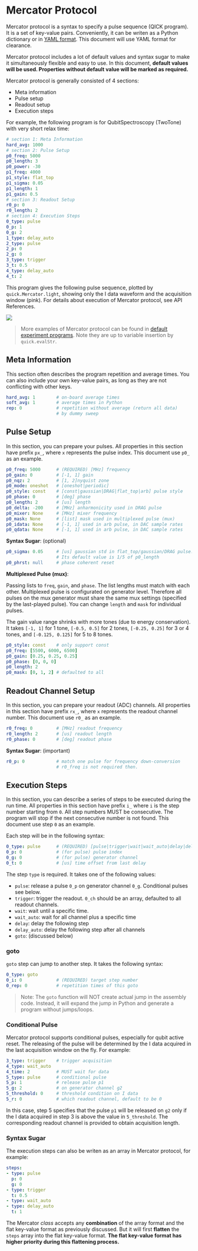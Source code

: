 # Mercator Protocol

Mercator protocol is a syntax to specify a pulse sequence (QICK program). It is a set of key-value pairs. Conveniently, it can be writen as a Python dictionary or in [YAML format](https://en.wikipedia.org/wiki/YAML). This document will use YAML format for clearance.

Mercator protocol includes a lot of default values and syntax sugar to make it simultaneously flexible and easy to use. In this document, **default values will be used. Properties without default value will be marked as required.**

Mercator protocol is generally consisted of 4 sections:

- Meta information
- Pulse setup
- Readout setup
- Execution steps

For example, the following program is for QubitSpectroscopy (TwoTone) with very short relax time:

```yaml
# section 1: Meta Information
hard_avg: 1000
# section 2: Pulse Setup
p0_freq: 5000
p0_length: 3
p0_power: -30
p1_freq: 4000
p1_style: flat_top
p1_sigma: 0.05
p1_length: 1
p1_gain: 0.5
# section 3: Readout Setup
r0_p: 0
r0_length: 2
# section 4: Execution Steps
0_type: pulse
0_p: 1
0_g: 2
1_type: delay_auto
2_type: pulse
2_p: 0
2_g: 0
3_type: trigger
3_t: 0.5
4_type: delay_auto
4_t: 2
```

This program gives the following pulse sequence, plotted by `quick.Mercator.light`, showing only the I data waveform and the acquisition window (pink). For details about execution of Mercator protocol, see API References.

![](../Images/mercator_light.png)

> More examples of Mercator protocol can be found in [default experiment programs](https://github.com/clelandlab/quick/blob/main/quick/constants/experiment.yml). Note they are up to variable insertion by `quick.evalStr`.

## Meta Information

This section often describes the program repetition and average times. You can also include your own key-value pairs, as long as they are not conflicting with other keys.

```yaml
hard_avg: 1        # on-board average times
soft_avg: 1        # average times in Python
rep: 0             # repetition without average (return all data)
                   # by dummy sweep
```

## Pulse Setup

In this section, you can prepare your pulses. All properties in this section have prefix `px_`, where `x` represents the pulse index. This document use `p0_` as an example.

```yaml
p0_freq: 5000      # (REQUIRED) [MHz] frequency
p0_gain: 0         # [-1, 1] gain
p0_nqz: 2          # [1, 2]nyquist zone
p0_mode: oneshot   # [oneshot|periodic]
p0_style: const    # [const|gaussian|DRAG|flat_top|arb] pulse style
p0_phase: 0        # [deg] phase
p0_length: 2       # [us] length
p0_delta: -200     # [MHz] anharmonicity used in DRAG pulse
p0_mixer: None     # [MHz] mixer frequency
p0_mask: None      # [list] mask used in multiplexed pulse (mux)
p0_idata: None     # [-1, 1] used in arb pulse, in DAC sample rates
p0_qdata: None     # [-1, 1] used in arb pulse, in DAC sample rates
```

**Syntax Sugar**: (optional)

```yaml
p0_sigma: 0.05     # [us] gaussian std in flat_top/gaussian/DRAG pulse.
                   # Its default value is 1/5 of p0_length
p0_phrst: null     # phase coherent reset
```

**Multiplexed Pulse (mux)**:

Passing lists to `freq`, `gain`, and `phase`. The list lengths must match with each other. Multiplexed pulse is configurated on generator level. Therefore all pulses on the mux generator must share the same mux settings (specified by the last-played pulse). You can change `length` and `mask` for individual pulses.

The gain value range shrinks with more tones (due to energy conservation). It takes `[-1, 1]` for 1 tone, `[-0.5, 0.5]` for 2 tones, `[-0.25, 0.25]` for 3 or 4 tones, and `[-0.125, 0.125]` for 5 to 8 tones.

```yaml
p0_style: const    # only support const
p0_freq: [5500, 6000, 6500]
p0_gain: [0.25, 0.25, 0.25]
p0_phase: [0, 0, 0]
p0_length: 2
p0_mask: [0, 1, 2] # defaulted to all
```

## Readout Channel Setup

In this section, you can prepare your readout (ADC) channels. All properties in this section have prefix `rx_`, where `x` represents the readout channel number. This document use `r0_` as an example.

```yaml
r0_freq: 0         # [MHz] readout frequency
r0_length: 2       # [us] readout length
r0_phase: 0        # [deg] readout phase
```

**Syntax Sugar**: (important)

```yaml
r0_p: 0            # match one pulse for frequency down-conversion
                   # r0_freq is not required then.
```

## Execution Steps

In this section, you can describe a series of steps to be executed during the run time. All properties in this section have prefix `i_` where `i` is the step number starting from `0`. All step numbers MUST be consecutive. The program will stop if the next consecutive number is not found. This document use step `0` as an example.

Each step will be in the following syntax: 

```yaml
0_type: pulse      # (REQUIRED) [pulse|trigger|wait|wait_auto|delay|delay_auto|goto]
0_p: 0             # (for pulse) pulse index
0_g: 0             # (for pulse) generator channel
0_t: 0             # [us] time offset from last delay
```

The step `type` is required. It takes one of the following values:

- `pulse`: release a pulse `0_p` on generator channel `0_g`. Conditional pulses see below.
- `trigger`: trigger the readout. `0_ch` should be an array, defaulted to all readout channels.
- `wait`: wait until a specific time.
- `wait_auto`: wait for all channel plus a specific time
- `delay`: delay the following step
- `delay_auto`: delay the following step after all channels
- `goto`: (discussed below)

### goto

`goto` step can jump to another step. It takes the following syntax:

```yaml
0_type: goto
0_i: 0             # (REQUIRED) target step number
0_rep: 0           # repetition times of this goto
```

> Note: The `goto` function will NOT create actual jump in the assembly code. Instead, it will expand the jump in Python and generate a program without jumps/loops.

### Conditional Pulse

Mercator protocol supports conditional pulses, especially for qubit active reset. The releasing of the pulse will be determined by the I data acquired in the last acquisition window on the fly. For example:

```yaml
3_type: trigger    # trigger acquisition
4_type: wait_auto
4_time: 2          # MUST wait for data
5_type: pulse      # conditional pulse
5_p: 1             # release pulse p1
5_g: 2             # on generator channel g2
5_threshold: 0     # threshold condition on I data
5_r: 0             # which readout channel, default to be 0
```

In this case, step 5 specifies that the pulse `p1` will be released on `g2` only if the I data acquired in step 3 is above the value in `5_threshold`. The corresponding readout channel is provided to obtain acquisition length.

### Syntax Sugar

The execution steps can also be writen as an array in Mercator protocol, for example:

```yaml
steps:
- type: pulse
  p: 0
  g: 0
- type: trigger
  t: 0.5
- type: wait_auto
- type: delay_auto
  t: 1
```

The Mercator *class* accepts any **combination** of the array format and the flat key-value format as previously discussed. But it will first **flatten** the `steps` array into the flat key-value format. **The flat key-value format has higher priority during this flattening process.**
